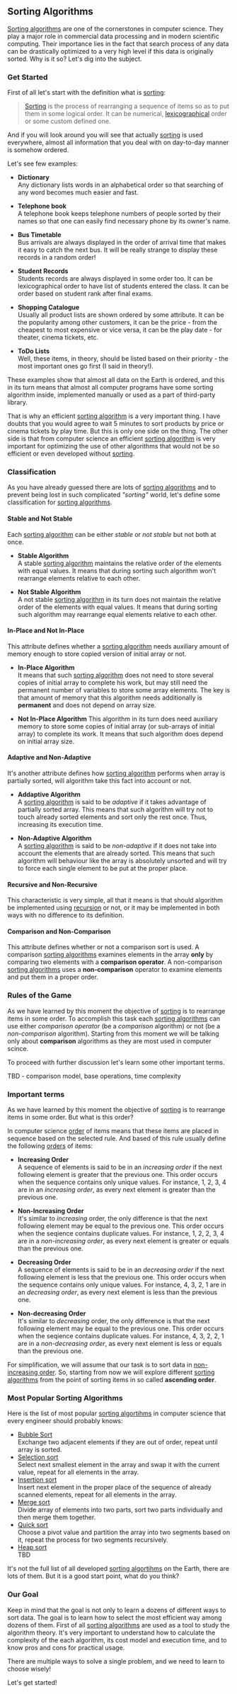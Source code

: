 ## Sorting Algorithms
[Sorting algorithms][sorting-algorithm] are one of the cornerstones in computer science.  They play a major role in commercial data processing and in modern scientific computing. Their importance lies in the fact that search process of any data can be drastically optimized to a very high level if this data is originally sorted. Why is it so? Let's dig into the subject.

### Get Started
First of all let's start with the definition what is [sorting][]:

> [Sorting][] is the process of rearranging a sequence of items so as to put them in some logical order. It can be numerical, [lexicographical][] order or some custom defined one. 

And if you will look around you will see that actually [sorting][] is used everywhere, almost all information that you deal with on day-to-day manner is somehow ordered.

Let's see few examples:

* **Dictionary**  
Any dictionary lists words in an alphabetical order so that searching of any word becomes much easier and fast.
    
* **Telephone book**  
A telephone book keeps telephone numbers of people sorted by their names so that one can easily find necessary phone by its owner's name.
 
* **Bus Timetable**  
Bus arrivals are always displayed in the order of arrival time that makes it easy to catch the next bus. It will be really strange to display these records in a random order!
    
* **Student Records**  
Students records are always displayed in some order too. It can be lexicographical order to have list of students entered the class. It can be order based on student rank after final exams. 

* **Shopping Catalogue**  
Usually all product lists are shown ordered by some attribute. It can be the popularity among other customers, it can be the price - from the cheapest to most expensive or vice versa, it can be the play date - for theater, cinema tickets, etc.  
    
* **ToDo Lists**  
Well, these items, in theory, should be listed based on their priority - the most important ones go first (I said in theory!). 
    
These examples show that almost all data on the Earth is ordered, and this in its turn means that almost all computer programs have some sorting algorithm inside, implemented manually or used as a part of third-party library. 

That is why an efficient [sorting algorithm][sorting-algorithm] is a very important thing. I have doubts that you would agree to wait 5 minutes to sort products by price or cinema tickets by play time. But this is only one side on the thing. The other side is that from computer science an efficient [sorting algorithm][sorting-algorithm] is very important for optimizing the use of other algorithms that would not be so efficient or even developed without [sorting].

### Classification
As you have already guessed there are lots of [sorting algorithms][sorting-algorithm] and to prevent being lost in such complicated *"sorting"* world, let's define some classification for [sorting algorithms][sorting-algorithm]. 

#### Stable and Not Stable
Each [sorting algorithm][sorting-algorithm] can be either *stable* or *not stable* but not both at once.

* **Stable Algorithm**  
A stable [sorting algorithm][sorting-algorithm] maintains the relative order of the elements with equal values. It means that during sorting such algorithm won't rearrange elements relative to each other.

* **Not Stable Algorithm**  
A not stable [sorting algorithm][sorting-algorithm] in its turn does not maintain the relative order of the elements with equal values. It means that during sorting such algorithm may rearrange equal elements relative to each other.

#### In-Place and Not In-Place
This attribute defines whether a [sorting algorithm][sorting-algorithm] needs auxiliary amount of memory enough to store copied version of initial array or not.

* **In-Place Algorithm**  
It means that such [sorting algorithm][sorting-algorithm] does not need to store several copies of initial array to complete his work, but may still need the permanent number of variables to store some array elements. The key is that amount of memory that this algorithm needs additionally is **permanent** and does not depend on array size.

* **Not In-Place Algorithm**
This algorithm in its turn does need auxiliary memory to store some copies of initial array (or sub-arrays of initial array) to complete its work. It means that such algorithm does depend on initial array size.

#### Adaptive and Non-Adaptive
It's another attribute defines how [sorting algorithm][sorting-algorithm] performs when array is partially sorted, will algorithm take this fact into account or not.

* **Addaptive Algorithm**  
A [sorting algorithm][sorting-algorithm] is said to be *adaptive* if it takes advantage of partially sorted array. This means that such algorithm will try not to touch already sorted elements and sort only the rest once. Thus, increasing its execution time.

* **Non-Adaptive Algorithm**  
A [sorting algorithm][sorting-algorithm] is said to be *non-adaptive* if it does not take into account the elements that are already sorted. This means that such algorithm will behaviour like the array is absolutely unsorted and will try to force each single element to be put at the proper place.

#### Recursive and Non-Recursive
This characteristic is very simple, all that it means is that should algorithm be implemented using [recursion][] or not, or it may be implemented in both ways with no difference to its definition.

#### Comparison and Non-Comparison
This attribute defines whether or not a comparison sort is used. A comparison [sorting algorithms][sorting-algorithm] examines elements in the array **only** by comparing two elements with a **comparison operator**. A non-comparison [sorting algorithms][sorting-algorithm] uses a **non-comparison** operator to examine elements and put them in a proper order.

### Rules of the Game
As we have learned by this moment the objective of [sorting][] is to rearrange items in some order. To accomplish this task each [sorting algorithms][sorting-algorithm] can use either *comparison operator* (be a *comparison* algorithm) or not (be a *non-comparison* algorithm). Starting from this moment we will be talking only about **comparison** algorithms as they are most used in computer scince.

To proceed with further discussion let's learn some other important terms.

TBD - comparison model, base operations, time complexity

### Important terms
As we have learned by this moment the objective of [sorting][] is to rearrange items in some order. But what is this order?

In computer science [order][] of items means that these items are placed in sequence based on the selected rule. And based of this rule usually define the following [orders][order] of items: 

* **Increasing Order**  
A sequence of elements is said to be in an *increasing order* if the next following element is greater that the previous one. This order occurs when the sequence contains only unique values. For instance, 1, 2, 3, 4 are in an *increasing order*, as every next element is greater than the previous one.

* **Non-Increasing Order**  
It's similar to *increasing* order, the only difference is that the next following element may be equal to the previous one. This order occurs when the seqience contains duplicate values. For instance, 1, 2, 2, 3, 4 are in a *non-increasing order*, as every next element is greater or equals than the previous one.

* **Decreasing Order**  
A sequence of elements is said to be in an *decreasing order* if the next following element is less that the previous one. This order occurs when the sequence contains only unique values. For instance, 4, 3, 2, 1 are in an *decreasing order*, as every next element is less than the previous one.

* **Non-decreasing Order**  
It's similar to *decreasing* order, the only difference is that the next following element may be equal to the previous one. This order occurs when the seqience contains duplicate values. For instance, 4, 3, 2, 2, 1 are in a *non-decreasing order*, as every next element is less or equals than the previous one.

For simplification, we will assume that our task is to sort data in [non-increasing order](#non-increasing-order). So, starting from now we will explore different [sorting algorithms][sorting-algorithm] from the point of sorting items in so called **ascending order**.

### Most Popular Sorting Algorithms
Here is the list of most popular [sorting algortihms][sorting-algorithm] in computer science that every engineer should probably knows:

 * [Bubble Sort][]  
 Exchange two adjacent elements if they are out of order, repeat until array is sorted.
 * [Selection sort][]  
 Select next smallest element in the array and swap it with the current value, repeat for all elements in the array.
 * [Insertion sort][]  
 Insert next element in the proper place of the sequence of already scanned elements, repeat for all elements in the array.
 * [Merge sort][]  
 Divide array of elements into two parts, sort two parts individually and then merge them together.
 * [Quick sort][]  
 Choose a pivot value and partition the array into two segments based on it, repeat the process for two segments recursively.
 * [Heap sort][]  
 TBD

It's not the full list of all developed [sorting algortihms][sorting-algorithm] on the Earth, there are lots of them. But it is a good start point, what do you think? 

### Our Goal
Keep in mind that the goal is not only to learn a dozens of different ways to sort data. The goal is to learn how to select the most efficient way among dozens of them. First of all [sorting algorithms][sorting-algorithm] are used as a tool to study the algorithm theory. It's very important to understand how to calculate the complexity of the each algorithm, its cost model and execution time, and to know pros and cons for practical usage.

There are multiple ways to solve a single problem, and we need to learn to choose wisely!

Let's get started!

[sorting-algorithm]: https://en.wikipedia.org/wiki/Sorting_algorithm "Sorting Algorithm - Wikipedia"
[sorting]: https://en.wikipedia.org/wiki/Sorting "Sorting - Wikipedia"
[comparison sort]: https://en.wikipedia.org/wiki/Comparison_sort "Comparison Sort - Wikipedia"
[order]: https://en.wikipedia.org/wiki/Order "Order - Wikipedia"
[lexicographical]: https://en.wikipedia.org/wiki/Lexicographical_order "Lexicographical Order - Wikipedia"
[recursion]: https://en.wikipedia.org/wiki/Recursion "Recursion - Wikipedia"
[Bubble Sort]: bubble-sort/README.md
[Selection Sort]: selection-sort/README.md
[Insertion Sort]: insertion-sort/README.md
[Merge Sort]: merge-sort/README.md
[Quick Sort]: quick-sort/README.md
[Heap Sort]: heap-sort/README.md
